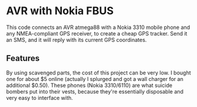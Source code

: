 AVR with Nokia FBUS
=============

This code connects an AVR atmega88 with a Nokia 3310 mobile phone and any NMEA-compliant GPS receiver, to create a cheap GPS tracker. Send it an SMS, and it will reply with its current GPS coordinates.

Features
----------

By using scavenged parts, the cost of this project can be very low. I bought one for about $5 online (actually I splurged and got a wall charger for an additional $0.50). These phones (Nokia 3310/6110) are what suicide bombers put into their vests, because they're essentially disposable and very easy to interface with.
